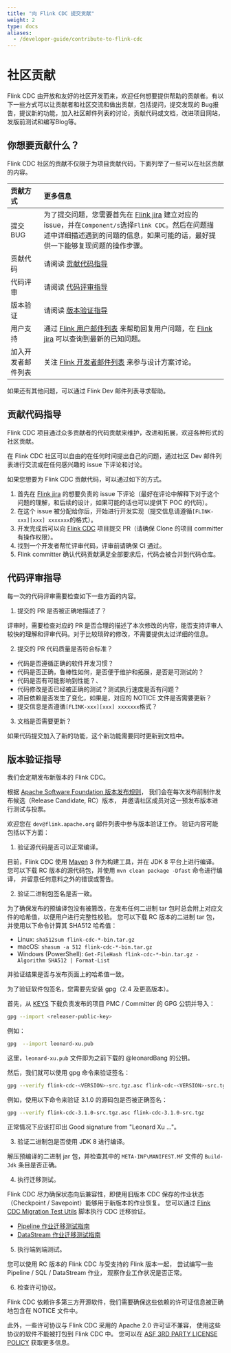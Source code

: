 ```yaml
---
title: "向 Flink CDC 提交贡献"
weight: 2
type: docs
aliases:
  - /developer-guide/contribute-to-flink-cdc
---
```

<!--
Licensed to the Apache Software Foundation (ASF) under one
or more contributor license agreements.  See the NOTICE file
distributed with this work for additional information
regarding copyright ownership.  The ASF licenses this file
to you under the Apache License, Version 2.0 (the
"License"); you may not use this file except in compliance
with the License.  You may obtain a copy of the License at

  http://www.apache.org/licenses/LICENSE-2.0

Unless required by applicable law or agreed to in writing,
software distributed under the License is distributed on an
"AS IS" BASIS, WITHOUT WARRANTIES OR CONDITIONS OF ANY
KIND, either express or implied.  See the License for the
specific language governing permissions and limitations
under the License.
-->

# 社区贡献

Flink CDC 由开放和友好的社区开发而来，欢迎任何想要提供帮助的贡献者。有以下一些方式可以让贡献者和社区交流和做出贡献，包括提问，提交发现的
Bug报告，提议新的功能，加入社区邮件列表的讨论，贡献代码或文档，改进项目网站，发版前测试和编写Blog等。

## 你想要贡献什么？

Flink CDC 社区的贡献不仅限于为项目贡献代码，下面列举了一些可以在社区贡献的内容。

| 贡献方式      | 更多信息                                                                                                                                                                            |
|:----------|:--------------------------------------------------------------------------------------------------------------------------------------------------------------------------------|
| 提交BUG     | 为了提交问题，您需要首先在 [Flink jira](https://issues.apache.org/jira/projects/FLINK/issues) 建立对应的issue，并在`Component/s`选择`Flink CDC`。然后在问题描述中详细描述遇到的问题的信息，如果可能的话，最好提供一下能够复现问题的操作步骤。         |
| 贡献代码      | 请阅读 <a href="#code-contribution-guide">贡献代码指导</a>                                                                                                                               |
| 代码评审      | 请阅读 <a href="#code-review-guide">代码评审指导</a>                                                                                                                                     |
| 版本验证      | 请阅读 <a href="#release-validation-guide">版本验证指导</a>                                                                                                                              |                                                            |
| 用户支持      | 通过 [Flink 用户邮件列表](https://flink.apache.org/what-is-flink/community/#mailing-lists) 来帮助回复用户问题，在 [Flink jira](https://issues.apache.org/jira/projects/FLINK/issues) 可以查询到最新的已知问题。 |
| 加入开发者邮件列表 | 关注 [Flink 开发者邮件列表](https://lists.apache.org/list.html?dev@flink.apache.org) 来参与设计方案讨论。                                                                                          |

如果还有其他问题，可以通过 Flink Dev 邮件列表寻求帮助。

<h2 id="code-contribution-guide">贡献代码指导</h2>

Flink CDC 项目通过众多贡献者的代码贡献来维护，改进和拓展，欢迎各种形式的社区贡献。

在 Flink CDC 社区可以自由的在任何时间提出自己的问题，通过社区 Dev 邮件列表进行交流或在任何感兴趣的 issue 下评论和讨论。

如果您想要为 Flink CDC 贡献代码，可以通过如下的方式。

1. 首先在 [Flink jira](https://issues.apache.org/jira/projects/FLINK/issues) 的想要负责的 issue
   下评论（最好在评论中解释下对于这个问题的理解，和后续的设计，如果可能的话也可以提供下 POC 的代码）。
2. 在这个 issue 被分配给你后，开始进行开发实现（提交信息请遵循`[FLINK-xxx][xxx] xxxxxxx`的格式）。
3. 开发完成后可以向 [Flink CDC](https://github.com/apache/flink-cdc) 项目提交 PR（请确保 Clone 的项目 committer 有操作权限）。
4. 找到一个开发者帮忙评审代码，评审前请确保 CI 通过。
5. Flink committer 确认代码贡献满足全部要求后，代码会被合并到代码仓库。

<h2 id="code-review-guide">代码评审指导</h2>

每一次的代码评审需要检查如下一些方面的内容。

1. 提交的 PR 是否被正确地描述了？

评审时，需要检查对应的 PR 是否合理的描述了本次修改的内容，能否支持评审人较快的理解和评审代码。对于比较琐碎的修改，不需要提供太过详细的信息。

2. 提交的 PR 代码质量是否符合标准？

- 代码是否遵循正确的软件开发习惯？
- 代码是否正确，鲁棒性如何，是否便于维护和拓展，是否是可测试的？
- 代码是否有可能影响到性能？、
- 代码修改是否已经被正确的测试？测试执行速度是否有问题？
- 项目依赖是否发生了变化，如果是，对应的 NOTICE 文件是否需要更新？
- 提交信息是否遵循`[FLINK-xxx][xxx] xxxxxxx`格式？

3. 文档是否需要更新？

如果代码提交加入了新的功能，这个新功能需要同时更新到文档中。

<h2 id="release-validation-guide">版本验证指导</h2>

我们会定期发布新版本的 Flink CDC。

根据 [Apache Software Foundation 版本发布规则](https://www.apache.org/legal/release-policy.html)，
我们会在每次发布前制作发布候选（Release Candidate, RC）版本，
并邀请社区成员对这一预发布版本进行测试与投票。

欢迎您在 `dev@flink.apache.org` 邮件列表中参与版本验证工作。
验证内容可能包括以下方面：

1. 验证源代码是否可以正常编译。

目前，Flink CDC 使用 [Maven](https://maven.apache.org/) 3 作为构建工具，并在 JDK 8 平台上进行编译。
您可以下载 RC 版本的源代码包，并使用 `mvn clean package -Dfast` 命令进行编译，
并留意任何意料之外的错误或警告。

2. 验证二进制包签名是否一致。

为了确保发布的预编译包没有被篡改，在发布任何二进制 tar 包时总会附上对应文件的哈希值，以便用户进行完整性校验。
您可以下载 RC 版本的二进制 tar 包，并使用以下命令计算其 SHA512 哈希值：

* Linux: `sha512sum flink-cdc-*-bin.tar.gz`
* macOS: `shasum -a 512 flink-cdc-*-bin.tar.gz`
* Windows (PowerShell): `Get-FileHash flink-cdc-*-bin.tar.gz -Algorithm SHA512 | Format-List`

并验证结果是否与发布页面上的哈希值一致。

为了验证软件包签名，您需要先安装 gpg（2.4 及更高版本）。

首先，从 [KEYS](https://dist.apache.org/repos/dist/release/flink/KEYS) 下载负责发布的项目 PMC / Committer 的 GPG 公钥并导入：

```bash
gpg --import <releaser-public-key>
```

例如：

```bash
gpg  --import leonard-xu.pub
```

这里，`leonard-xu.pub` 文件即为之前下载的 @leonardBang 的公钥。

然后，我们就可以使用 gpg 命令来验证签名：

```bash
gpg --verify flink-cdc-<VERSION>-src.tgz.asc flink-cdc-<VERSION>-src.tgz
```

例如，使用以下命令来验证 3.1.0 的源码包是否被正确签名：

```bash
gpg --verify flink-cdc-3.1.0-src.tgz.asc flink-cdc-3.1.0-src.tgz
```

正常情况下应该打印出 Good signature from "Leonard Xu ..."。

3. 验证二进制包是否使用 JDK 8 进行编译。

解压预编译的二进制 jar 包，并检查其中的 `META-INF\MANIFEST.MF` 文件的 `Build-Jdk` 条目是否正确。

4. 执行迁移测试。

Flink CDC 尽力确保状态向后兼容性，即使用旧版本 CDC 保存的作业状态（Checkpoint / Savepoint）能够用于新版本的作业恢复。
您可以通过 [Flink CDC Migration Test Utils](https://github.com/yuxiqian/migration-test) 脚本执行 CDC 迁移验证。

* [Pipeline 作业迁移测试指南](https://github.com/yuxiqian/migration-test/blob/main/README.md)
* [DataStream 作业迁移测试指南](https://github.com/yuxiqian/migration-test/blob/main/datastream/README.md)

5. 执行端到端测试。

您可以使用 RC 版本的 Flink CDC 与受支持的 Flink 版本一起，
尝试编写一些 Pipeline / SQL / DataStream 作业，
观察作业工作状况是否正常。

6. 检查许可协议。

Flink CDC 依赖许多第三方开源软件，我们需要确保这些依赖的许可证信息被正确地包含在 NOTICE 文件中。

此外，一些许可协议与 Flink CDC 采用的 Apache 2.0 许可证不兼容，
使用这些协议的软件不能被打包到 Flink CDC 中。
您可以在 [ASF 3RD PARTY LICENSE POLICY](https://www.apache.org/legal/resolved.html) 获取更多信息。